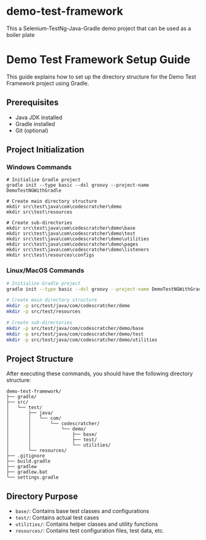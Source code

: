 # demo-test-framework
This a Selenium-TestNg-Java-Gradle demo project that can be used as a boiler plate

# Demo Test Framework Setup Guide

This guide explains how to set up the directory structure for the Demo Test Framework project using Gradle.

## Prerequisites

- Java JDK installed
- Gradle installed
- Git (optional)

## Project Initialization

### Windows Commands
```batch
# Initialize Gradle project
gradle init --type basic --dsl groovy --project-name DemoTestNGWithGradle

# Create main directory structure
mkdir src\test\java\com\codescratcher\demo
mkdir src\test\resources

# Create sub-directories
mkdir src\test\java\com\codescratcher\demo\base
mkdir src\test\java\com\codescratcher\demo\test
mkdir src\test\java\com\codescratcher\demo\utilities
mkdir src\test\java\com\codescratcher\demo\pages
mkdir src\test\java\com\codescratcher\demo\listeners
mkdir src\test\resources\configs
```

### Linux/MacOS Commands
```bash
# Initialize Gradle project
gradle init --type basic --dsl groovy --project-name DemoTestNGWithGradle

# Create main directory structure
mkdir -p src/test/java/com/codescratcher/demo
mkdir -p src/test/resources

# Create sub-directories
mkdir -p src/test/java/com/codescratcher/demo/base
mkdir -p src/test/java/com/codescratcher/demo/test
mkdir -p src/test/java/com/codescratcher/demo/utilities
```

## Project Structure

After executing these commands, you should have the following directory structure:

```
demo-test-framework/
├── gradle/
├── src/
│   └── test/
│       ├── java/
│       │   └── com/
│       │       └── codescratcher/
│       │           └── demo/
│       │               ├── base/
│       │               ├── test/
│       │               └── utilities/
│       └── resources/
├── .gitignore
├── build.gradle
├── gradlew
├── gradlew.bat
└── settings.gradle
```

## Directory Purpose

- `base/`: Contains base test classes and configurations
- `test/`: Contains actual test cases
- `utilities/`: Contains helper classes and utility functions
- `resources/`: Contains test configuration files, test data, etc.
```
